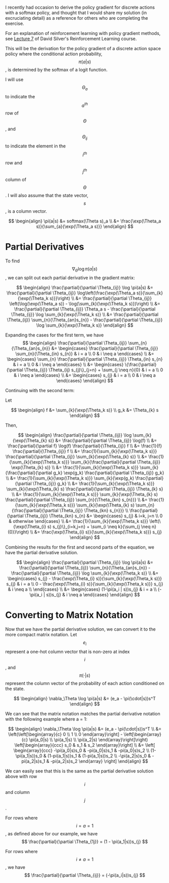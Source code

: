 I recently had occasion to derive the policy gradient for discrete actions with
a softmax policy, and thought that I would share my solution (in excruciating
detail) as a reference for others who are completing the exercise.

For an explanation of reinforcement learning with policy gradient methods, see
[Lecture 7](http://www0.cs.ucl.ac.uk/staff/D.Silver/web/Teaching_files/pg.pdf)
of David Silver's Reinforcement Learning course.

This will be the derivation for the policy gradient of a discrete action space
policy where the conditional action probability, $$\pi(a|s)$$, is determined by
the softmax of a logit function.

I will use $$\Theta_a$$ to indicate the $$a^{th}$$ row of $$\Theta$$, and
$$\Theta_{ij}$$ to indicate the element in the $$i^{th}$$ row and $$j^{th}$$
column of $$\Theta$$. I will also assume that the state vector, $$s$$, is a
column vector.

$$
\begin{align}
\pi(a|s) &= softmax(\Theta s)_a \\
&= \frac{\exp(\Theta_a s)}{\sum_{a}{\exp(\Theta_a s)}}
\end{align}
$$

# Partial Derivatives
To find $$\nabla_{\Theta} \log \pi(a|s)$$, we can split out each partial
derivative in the gradient matrix:

$$
\begin{align}
\frac{\partial}{\partial \Theta_{ij}} \log \pi(a|s) 
&= \frac{\partial}{\partial \Theta_{ij}} \log\left(\frac{\exp(\Theta_a s)}{\sum_{k}{\exp(\Theta_k s)}}\right) \\
&= \frac{\partial}{\partial \Theta_{ij}} \left(\log(\exp(\Theta_a s)) - \log(\sum_{k}{\exp(\Theta_k s)})\right) \\
&= \frac{\partial}{\partial \Theta_{ij}} \Theta_a s - \frac{\partial}{\partial \Theta_{ij}} \log \sum_{k}{\exp(\Theta_k s)} \\
&= \frac{\partial}{\partial \Theta_{ij}} \sum_{n}{\Theta_{an}s_{n}} - \frac{\partial}{\partial \Theta_{ij}} \log \sum_{k}{\exp(\Theta_k s)}
\end{align}
$$

Expanding the cases for the first term, we have
$$
\begin{align}
\frac{\partial}{\partial \Theta_{ij}} \sum_{n}{\Theta_{an}s_{n}}
&= \begin{cases}
        \frac{\partial}{\partial \Theta_{ij}} \sum_{n}{\Theta_{in} s_{n}} & i = a \\
        0 & i \neq a
    \end{cases} \\
&= \begin{cases}
        \sum_{n} \frac{\partial}{\partial \Theta_{ij}} \Theta_{in} s_{n} & i = a \\
        0 & i \neq a
    \end{cases} \\
&= \begin{cases}
        \{\frac{\partial}{\partial \Theta_{ij}} \Theta_{ij} s_{j}\}_{j=n} + \sum_{j \neq n}{0} & i = a \\
        0 & i \neq a
    \end{cases} \\
&= \begin{cases}
        s_{j} & i = a \\
        0 & i \neq a
    \end{cases}
\end{align}
$$

Continuing with the second term:

Let

$$
\begin{align}
f &= \sum_{k}{\exp(\Theta_k s)} \\
g_k &= \Theta_{k} s
\end{align}
$$

Then,

$$
\begin{align}
\frac{\partial}{\partial \Theta_{ij}} \log \sum_{k}{\exp(\Theta_{k} s)} &= \frac{\partial}{\partial \Theta_{ij}} \log(f) \\
&= \frac{\partial}{\partial f} \log(f) \frac{\partial}{\Theta_{ij}} f \\
&= \frac{1}{f} \frac{\partial}{\Theta_{ij}} f \\
&= \frac{1}{\sum_{k}{\exp(\Theta_k s)}} \frac{\partial}{\partial \Theta_{ij}} \sum_{k}{\exp(\Theta_{k} s)} \\
&= \frac{1}{\sum_{k}{\exp(\Theta_k s)}} \sum_{k}{\frac{\partial}{\partial \Theta_{ij}} \exp(\Theta_{k} s)} \\
&= \frac{1}{\sum_{k}{\exp(\Theta_k s)}} \sum_{k}{\frac{\partial}{\partial g_k} \exp(g_k) \frac{\partial}{\partial \Theta_{ij}} g_k} \\
&= \frac{1}{\sum_{k}{\exp(\Theta_k s)}} \sum_{k}{\exp(g_k) \frac{\partial}{\partial \Theta_{ij}} g_k} \\
&= \frac{1}{\sum_{k}{\exp(\Theta_k s)}} \sum_{k}{\exp(\Theta_{k} s) \frac{\partial}{\partial \Theta_{ij}} \Theta_{k} s} \\
&= \frac{1}{\sum_{k}{\exp(\Theta_k s)}} \sum_{k}{\exp(\Theta_{k} s) \frac{\partial}{\partial \Theta_{ij}} \sum_{n}{\Theta_{kn} s_{n}}} \\
&= \frac{1}{\sum_{k}{\exp(\Theta_k s)}} \sum_{k}{\exp(\Theta_{k} s) \sum_{n}{\frac{\partial}{\partial \Theta_{ij}} \Theta_{kn} s_{n}}} \\
\frac{\partial}{\partial \Theta_{ij}} \Theta_{kn} s_{n} &= 
    \begin{cases}
        s_{j} & i=k, j=n \\
        0 & otherwise
    \end{cases} \\
&= \frac{1}{\sum_{k}{\exp(\Theta_k s)}} \left(\{\exp(\Theta_{i} s) s_{j}\}_{i=k,j=n} + \sum_{i \neq k}{\sum_{j \neq n}{0}}\right) \\
&= \frac{\exp(\Theta_{i} s)}{\sum_{k}{\exp(\Theta_k s)}} s_{j}
\end{align}
$$

Combining the results for the first and second parts of the equation, we have
the partial derivative solution.

$$
\begin{align}
\frac{\partial}{\partial \Theta_{ij}} \log \pi(a|s)
&= \frac{\partial}{\partial \Theta_{ij}} \sum_{n}{\Theta_{an}s_{n}} - \frac{\partial}{\partial \Theta_{ij}} \log \sum_{k}{\exp(\Theta_k s)} \\
&=
    \begin{cases}
        s_{j} - \frac{\exp(\Theta_{i} s)}{\sum_{k}{\exp(\Theta_k s)}} s_{j} & i = a \\
        0 - \frac{\exp(\Theta_{i} s)}{\sum_{k}{\exp(\Theta_k s)}} s_{j} & i \neq a \\
    \end{cases} \\
&= \begin{cases}
        (1-\pi(a_i | s))s_{j} & i = a \\
        (-\pi(a_i | s))s_{j} & i \neq a
    \end{cases}
\end{align}
$$

# Converting to Matrix Notation
Now that we have the partial derivative solution, we can convert it to the more
compact matrix notation. Let $$e_i$$ represent a one-hot column vector that is
non-zero at index $$i$$, and $$\pi(\cdot|s)$$ represent the column vector of the
probability of each action conditioned on the state.

$$
\begin{align}
\nabla_\Theta \log \pi(a|s) &= (e_a - \pi(\cdot|s))s^T
\end{align}
$$

We can see that the matrix notation matches the partial derivative notation
with the following example where a = 1:

$$
\begin{align}
\nabla_\Theta \log \pi(a|s) &= (e_a - \pi(\cdot|s))s^T \\
&= \left(\left[\begin{array}{c} 0 \\ 1 \\ 0 \end{array}\right] -
\left[\begin{array}{c} \pi(a_0|s) \\ \pi(a_1|s) \\ \pi(a_2|s)
\end{array}\right]\right) \left[\begin{array}{ccc} s_0 & s_1 & s_2
\end{array}\right] \\
&= \left[
\begin{array}{ccc}
-\pi(a_0|s)s_0 & -pi(a_0|s)s_1 & -pi(a_0|s)s_2 \\
(1-\pi(a_1|s))s_0 & (1-pi(a_1|s))s_1 & (1-pi(a_1|s))s_2 \\
-\pi(a_2|s)s_0 & -pi(a_2|s)s_1 & -pi(a_2|s)s_2
\end{array}
\right]
\end{align}
$$

We can easily see that this is the same as the partial derivative solution
above with row $$i$$ and column $$j$$.

For rows where $$i=a=1$$, as defined above for our example, we have
$$
\frac{\partial}{\partial \Theta_{1j}} = (1 - \pi(a_1|s))s_{j}
$$

For rows where $$i \neq a = 1$$, we have
$$
\frac{\partial}{\partial \Theta_{ij}} = (-\pi(a_i|s))s_{j}
$$

